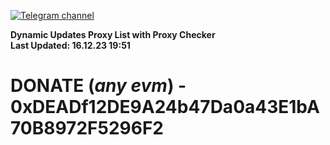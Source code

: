 [![Telegram channel](https://img.shields.io/endpoint?url=https://runkit.io/damiankrawczyk/telegram-badge/branches/master?url=https://t.me/n4z4v0d)](https://t.me/n4z4v0d) 

**Dynamic Updates Proxy List with Proxy Checker**  
**Last Updated: 16.12.23 19:51**

# DONATE (_any evm_) - 0xDEADf12DE9A24b47Da0a43E1bA70B8972F5296F2
